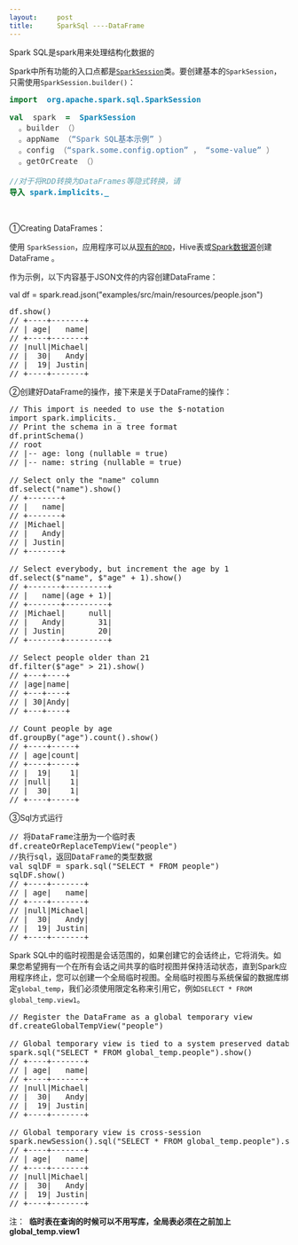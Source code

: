 ```yaml
---
layout:     post
title:      SparkSql ----DataFrame
---
```

<div id="article_content" class="article_content clearfix csdn-tracking-statistics" data-pid="blog" data-mod="popu_307" data-dsm="post">
								            <link rel="stylesheet" href="https://csdnimg.cn/release/phoenix/template/css/ck_htmledit_views-f76675cdea.css">
						<div class="htmledit_views" id="content_views">
                <p>Spark SQL是spark用来处理结构化数据的</p>

<p>Spark中所有功能的入口点都是<a href="http://spark.apache.org/docs/2.1.1/api/scala/index.html#org.apache.spark.sql.SparkSession" rel="nofollow"><code>SparkSession</code></a>类。要创建基本的<code>SparkSession</code>，只需使用<code>SparkSession.builder()</code>：</p>

<pre style="margin-left:0px;">
<span style="color:#333333;"><span style="color:#007020;"><strong>import </strong></span> <span style="color:#0e84b5;"><strong>org.apache.spark.sql.SparkSession</strong></span>

<span style="color:#007020;"><strong>val </strong></span> spark  <span style="color:#007020;"><strong>= </strong></span> <span style="color:#0e84b5;"><strong>SparkSession </strong></span>
  <span style="color:#666666;">。</span>builder <span style="color:#666666;">（）</span>
  <span style="color:#666666;">。</span>appName <span style="color:#666666;">（</span><span style="color:#4070a0;">“Spark SQL基本示例” </span><span style="color:#666666;">）</span>
  <span style="color:#666666;">。</span>config <span style="color:#666666;">（</span><span style="color:#4070a0;">“spark.some.config.option” </span><span style="color:#666666;">，</span> <span style="color:#4070a0;">“some-value” </span><span style="color:#666666;">）</span>
  <span style="color:#666666;">。</span>getOrCreate <span style="color:#666666;">（）</span>

<span style="color:#60a0b0;"><em>//对于将RDD转换为DataFrames等隐式转换，请</em></span>
<span style="color:#007020;"><strong>导入</strong></span> <span style="color:#0e84b5;"><strong>spark.implicits._</strong></span></span>
</pre>

<p> </p>

<p>①Creating DataFrames：</p>

<p style="margin-left:0px;"><span style="color:#1d1f22;">使用 <code>SparkSession</code>，应用程序可以从<a href="http://spark.apache.org/docs/2.1.1/sql-programming-guide.html#interoperating-with-rdds" rel="nofollow">现有的<code>RDD</code></a>，Hive表或<a href="http://spark.apache.org/docs/2.1.1/sql-programming-guide.html#data-sources" rel="nofollow">Spark数据源</a>创建DataFrame 。</span></p>

<p style="margin-left:0px;"><span style="color:#1d1f22;">作为示例，以下内容基于JSON文件的内容创建DataFrame：</span></p>

<p style="margin-left:0px;">val df = spark.read.json("examples/src/main/resources/people.json")</p>

<pre>
df.show()
// +----+-------+
// | age|   name|
// +----+-------+
// |null|Michael|
// |  30|   Andy|
// |  19| Justin|
// +----+-------+</pre>

<p>②创建好DataFrame的操作，接下来是关于DataFrame的操作：</p>

<pre>
// This import is needed to use the $-notation
import spark.implicits._
// Print the schema in a tree format
df.printSchema()
// root
// |-- age: long (nullable = true)
// |-- name: string (nullable = true)

// Select only the "name" column
df.select("name").show()
// +-------+
// |   name|
// +-------+
// |Michael|
// |   Andy|
// | Justin|
// +-------+

// Select everybody, but increment the age by 1
df.select($"name", $"age" + 1).show()
// +-------+---------+
// |   name|(age + 1)|
// +-------+---------+
// |Michael|     null|
// |   Andy|       31|
// | Justin|       20|
// +-------+---------+

// Select people older than 21
df.filter($"age" &gt; 21).show()
// +---+----+
// |age|name|
// +---+----+
// | 30|Andy|
// +---+----+

// Count people by age
df.groupBy("age").count().show()
// +----+-----+
// | age|count|
// +----+-----+
// |  19|    1|
// |null|    1|
// |  30|    1|
// +----+-----+</pre>

<p>③Sql方式运行</p>

<pre>
// 将DataFrame注册为一个临时表
df.createOrReplaceTempView("people")
//执行sql，返回DataFrame的类型数据
val sqlDF = spark.sql("SELECT * FROM people")
sqlDF.show()
// +----+-------+
// | age|   name|
// +----+-------+
// |null|Michael|
// |  30|   Andy|
// |  19| Justin|
// +----+-------+</pre>

<p>Spark SQL中的临时视图是会话范围的，如果创建它的会话终止，它将消失。如果您希望拥有一个在所有会话之间共享的临时视图并保持活动状态，直到Spark应用程序终止，您可以创建一个全局临时视图。全局临时视图与系统保留的数据库绑定<code>global_temp</code>，我们必须使用限定名称来引用它，例如<code>SELECT * FROM global_temp.view1</code>。</p>

<pre>
// Register the DataFrame as a global temporary view
df.createGlobalTempView("people")

// Global temporary view is tied to a system preserved database `global_temp`
spark.sql("SELECT * FROM global_temp.people").show()
// +----+-------+
// | age|   name|
// +----+-------+
// |null|Michael|
// |  30|   Andy|
// |  19| Justin|
// +----+-------+

// Global temporary view is cross-session
spark.newSession().sql("SELECT * FROM global_temp.people").show()
// +----+-------+
// | age|   name|
// +----+-------+
// |null|Michael|
// |  30|   Andy|
// |  19| Justin|
// +----+-------+</pre>

<p>注：  <strong>临时表在查询的时候可以不用写库，全局表必须在之前加上global_temp.view1</strong></p>

<p> </p>

<p> </p>            </div>
                </div>